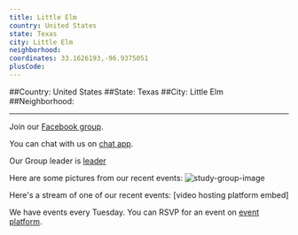 ```yaml
---
title: Little Elm
country: United States
state: Texas
city: Little Elm
neighborhood: 
coordinates: 33.1626193,-96.9375051
plusCode:
---
```


##Country: United States
##State: Texas
##City: Little Elm
##Neighborhood: 
*****
Join our [Facebook group](https://www.facebook.com/groups/free.code.camp.little.elm).

You can chat with us on [chat app]().

Our Group leader is [leader]()

Here are some pictures from our recent events:
![study-group-image]()

Here's a stream of one of our recent events:
[video hosting platform embed]

We have events every Tuesday. You can RSVP for an event on [event platform]().
